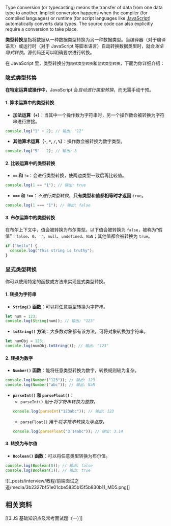 Type conversion (or typecasting) means the transfer of data from one data type to another. Implicit conversion happens when the compiler (for compiled languages) or runtime (for script languages like [JavaScript](https://developer.mozilla.org/en-US/docs/Glossary/JavaScript)) automatically converts data types. The source code can also explicitly require a conversion to take place.  

**类型转换**是指将数据从一种数据类型转换为另一种数据类型。当编译器（对于编译语言）或运行时（对于 JavaScript 等脚本语言）自动转换数据类型时，就会*发生隐式转换*。源代码还可以明确要求进行转换。

在 JavaScript 里，类型转换分为`隐式类型转换`和`显式类型转换`，下面为你详细介绍：

### 隐式类型转换

**在特定运算或操作中**，JavaScript 会*自动进行类型转换*，而无需手动干预。

#### 1. 算术运算中的类型转换

- **加法运算（`+`）**：当其中一个操作数为字符串时，另一个操作数会被转换为字符串进行拼接。

```javascript
console.log("1" + 2); // 输出: "12"
```

- **其他算术运算（`-`, `*`, `/`, `%`）**：操作数会被转换为数字类型。

```javascript
console.log("5" - 2); // 输出: 3
```

#### 2. 比较运算中的类型转换

- **`==` 和 `!=`**：会进行类型转换，使两边类型一致后再比较值。

```javascript
console.log(1 == "1"); // 输出: true
```

- **`===` 和 `!==`**：*不进行类型转换*，**只有类型和值都相等时才返回** `true`。

```javascript
console.log(1 === "1"); // 输出: false
```

#### 3. 布尔运算中的类型转换

在布尔上下文中，值会被转换为布尔类型。以下值会被转换为 `false`，被称为“假值”：`false`、`0`、`''`、`null`、`undefined`、`NaN`；其他值都会被转换为 `true`。

```javascript
if ("hello") {
  console.log("This string is truthy");
}
```

### 显式类型转换

你可以使用特定的函数或方法来实现显式类型转换。

#### 1. 转换为字符串

- **`String()` 函数**：可以将任意类型转换为字符串。

```javascript
let num = 123;
console.log(String(num)); // 输出: "123"
```

- **`toString()` 方法**：大多数对象都有该方法，可将对象转换为字符串。

```javascript
let numObj = 123;
console.log(numObj.toString()); // 输出: "123"
```

#### 2. 转换为数字

- **`Number()` 函数**：能将任意类型转换为数字，转换规则较为复杂。

```javascript
console.log(Number("123")); // 输出: 123
console.log(Number("abc")); // 输出: NaN
```

- **`parseInt()` 和 `parseFloat()`**：
  - `parseInt()` 用于*将字符串转换为整数*。
  ```javascript
  console.log(parseInt("123abc")); // 输出: 123
  ```
  - `parseFloat()` 用于*将字符串转换为浮点数。*
  ```javascript
  console.log(parseFloat("3.14abc")); // 输出: 3.14
  ```

#### 3. 转换为布尔值

- **`Boolean()` 函数**：可以将任意类型转换为布尔值。

```javascript
console.log(Boolean(0)); // 输出: false
console.log(Boolean(1)); // 输出: true
```

![[_posts/interview/教程/前端面试之道/media/3b2327bf51e01cbe5835b15f5b830b11_MD5.png]]

## 相关资料
[[3.JS 基础知识点及常考面试题（一）]]